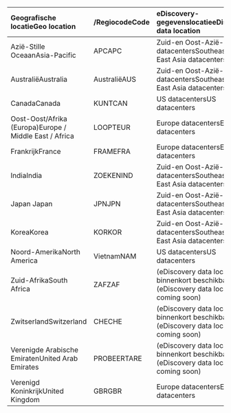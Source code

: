 
|  <span data-ttu-id="74550-101">Geografische locatie</span><span class="sxs-lookup"><span data-stu-id="74550-101">Geo location</span></span>               |  <span data-ttu-id="74550-102">/Regiocode</span><span class="sxs-lookup"><span data-stu-id="74550-102">Code</span></span>  |  <span data-ttu-id="74550-103">eDiscovery-gegevenslocatie</span><span class="sxs-lookup"><span data-stu-id="74550-103">eDiscovery data location</span></span>        |
|:----------------------------|:-------|:---------------------------------|
|<span data-ttu-id="74550-104">Azië-Stille Oceaan</span><span class="sxs-lookup"><span data-stu-id="74550-104">Asia-Pacific</span></span>                 |<span data-ttu-id="74550-105">APC</span><span class="sxs-lookup"><span data-stu-id="74550-105">APC</span></span>     |<span data-ttu-id="74550-106">Zuid-en Oost-Azië-datacenters</span><span class="sxs-lookup"><span data-stu-id="74550-106">Southeast or East Asia datacenters</span></span>|
|<span data-ttu-id="74550-107">Australië</span><span class="sxs-lookup"><span data-stu-id="74550-107">Australia</span></span>                    |<span data-ttu-id="74550-108">Australië</span><span class="sxs-lookup"><span data-stu-id="74550-108">AUS</span></span>     |<span data-ttu-id="74550-109">Zuid-en Oost-Azië-datacenters</span><span class="sxs-lookup"><span data-stu-id="74550-109">Southeast or East Asia datacenters</span></span>|
|<span data-ttu-id="74550-110">Canada</span><span class="sxs-lookup"><span data-stu-id="74550-110">Canada</span></span>                       |<span data-ttu-id="74550-111">KUNT</span><span class="sxs-lookup"><span data-stu-id="74550-111">CAN</span></span>     |<span data-ttu-id="74550-112">US datacenters</span><span class="sxs-lookup"><span data-stu-id="74550-112">US datacenters</span></span>                    |
|<span data-ttu-id="74550-113">Oost-Oost/Afrika (Europa)</span><span class="sxs-lookup"><span data-stu-id="74550-113">Europe / Middle East / Africa</span></span>|<span data-ttu-id="74550-114">LOOPT</span><span class="sxs-lookup"><span data-stu-id="74550-114">EUR</span></span>     |<span data-ttu-id="74550-115">Europe datacenters</span><span class="sxs-lookup"><span data-stu-id="74550-115">Europe datacenters</span></span>                |
|<span data-ttu-id="74550-116">Frankrijk</span><span class="sxs-lookup"><span data-stu-id="74550-116">France</span></span>                       |<span data-ttu-id="74550-117">FRAME</span><span class="sxs-lookup"><span data-stu-id="74550-117">FRA</span></span>     |<span data-ttu-id="74550-118">Europe datacenters</span><span class="sxs-lookup"><span data-stu-id="74550-118">Europe datacenters</span></span>                |
|<span data-ttu-id="74550-119">India</span><span class="sxs-lookup"><span data-stu-id="74550-119">India</span></span>                        |<span data-ttu-id="74550-120">ZOEKEN</span><span class="sxs-lookup"><span data-stu-id="74550-120">IND</span></span>     |<span data-ttu-id="74550-121">Zuid-en Oost-Azië-datacenters</span><span class="sxs-lookup"><span data-stu-id="74550-121">Southeast or East Asia datacenters</span></span>|
|<span data-ttu-id="74550-122">Japan </span><span class="sxs-lookup"><span data-stu-id="74550-122">Japan</span></span>                        |<span data-ttu-id="74550-123">JPN</span><span class="sxs-lookup"><span data-stu-id="74550-123">JPN</span></span>     |<span data-ttu-id="74550-124">Zuid-en Oost-Azië-datacenters</span><span class="sxs-lookup"><span data-stu-id="74550-124">Southeast or East Asia datacenters</span></span>|
|<span data-ttu-id="74550-125">Korea</span><span class="sxs-lookup"><span data-stu-id="74550-125">Korea</span></span>                        |<span data-ttu-id="74550-126">KOR</span><span class="sxs-lookup"><span data-stu-id="74550-126">KOR</span></span>     |<span data-ttu-id="74550-127">Zuid-en Oost-Azië-datacenters</span><span class="sxs-lookup"><span data-stu-id="74550-127">Southeast or East Asia datacenters</span></span>|
|<span data-ttu-id="74550-128">Noord-Amerika</span><span class="sxs-lookup"><span data-stu-id="74550-128">North America</span></span>                |<span data-ttu-id="74550-129">Vietnam</span><span class="sxs-lookup"><span data-stu-id="74550-129">NAM</span></span>     |<span data-ttu-id="74550-130">US datacenters</span><span class="sxs-lookup"><span data-stu-id="74550-130">US datacenters</span></span>                    |
|<span data-ttu-id="74550-131">Zuid-Afrika</span><span class="sxs-lookup"><span data-stu-id="74550-131">South Africa</span></span>                 |<span data-ttu-id="74550-132">ZAF</span><span class="sxs-lookup"><span data-stu-id="74550-132">ZAF</span></span>     |<span data-ttu-id="74550-133">(eDiscovery data location binnenkort beschikbaar)</span><span class="sxs-lookup"><span data-stu-id="74550-133">(eDiscovery data location coming soon)</span></span>|
|<span data-ttu-id="74550-134">Zwitserland</span><span class="sxs-lookup"><span data-stu-id="74550-134">Switzerland</span></span>                  |<span data-ttu-id="74550-135">CHE</span><span class="sxs-lookup"><span data-stu-id="74550-135">CHE</span></span>     |<span data-ttu-id="74550-136">(eDiscovery data location binnenkort beschikbaar)</span><span class="sxs-lookup"><span data-stu-id="74550-136">(eDiscovery data location coming soon)</span></span>|
|<span data-ttu-id="74550-137">Verenigde Arabische Emiraten</span><span class="sxs-lookup"><span data-stu-id="74550-137">United Arab Emirates</span></span>         |<span data-ttu-id="74550-138">PROBEERT</span><span class="sxs-lookup"><span data-stu-id="74550-138">ARE</span></span>     |<span data-ttu-id="74550-139">(eDiscovery data location binnenkort beschikbaar)</span><span class="sxs-lookup"><span data-stu-id="74550-139">(eDiscovery data location coming soon)</span></span>|
|<span data-ttu-id="74550-140">Verenigd Koninkrijk</span><span class="sxs-lookup"><span data-stu-id="74550-140">United Kingdom</span></span>               |<span data-ttu-id="74550-141">GBR</span><span class="sxs-lookup"><span data-stu-id="74550-141">GBR</span></span>     |<span data-ttu-id="74550-142">Europe datacenters</span><span class="sxs-lookup"><span data-stu-id="74550-142">Europe datacenters</span></span>                |
